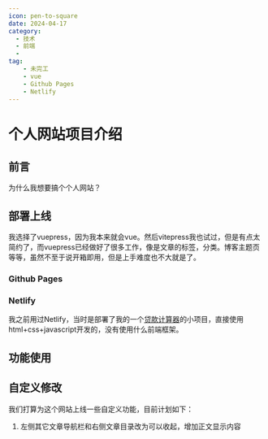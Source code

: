 ```yaml
---
icon: pen-to-square
date: 2024-04-17
category:
  - 技术
  - 前端
  - 
tag:
    - 未完工
    - vue
    - Github Pages
    - Netlify
---
```


# 个人网站项目介绍

## 前言
为什么我想要搞个个人网站？

## 部署上线
我选择了vuepress，因为我本来就会vue。然后vitepress我也试过，但是有点太简约了，而vuepress已经做好了很多工作，像是文章的标签，分类。博客主题页等等，虽然不至于说开箱即用，但是上手难度也不大就是了。
### Github Pages


### Netlify
我之前用过Netlify，当时是部署了我的一个[贷款计算器](https://pojisloancalculator.netlify.app)的小项目，直接使用html+css+javascript开发的，没有使用什么前端框架。
## 功能使用

## 自定义修改
我们打算为这个网站上线一些自定义功能，目前计划如下：
1. 左侧其它文章导航栏和右侧文章目录改为可以收起，增加正文显示内容